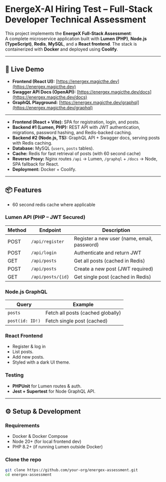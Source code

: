 # EnergeX-AI Hiring Test – Full-Stack Developer Technical Assessment 

This project implements the **EnergeX Full-Stack Assessment**:  
A complete microservice application built with **Lumen (PHP)**, **Node.js (TypeScript)**, **Redis**, **MySQL**, and a **React frontend**. The stack is containerized with **Docker** and deployed using **Coolify**.

---

## 🚀 Live Demo

- **Frontend (React UI):** [https://energex.magicthe.dev](https://energex.magicthe.dev)  
- **Swagger API Docs (OpenAPI):** [https://energex.magicthe.dev/docs](https://energex.magicthe.dev/docs)  
- **GraphQL Playground:** [https://energex.magicthe.dev/graphql](https://energex.magicthe.dev/graphql)

---

- **Frontend (React + Vite):** SPA for registration, login, and posts.  
- **Backend #1 (Lumen, PHP):** REST API with JWT authentication, migrations, password hashing, and Redis-backed caching.  
- **Backend #2 (Node.js, TS):** GraphQL API + Swagger docs, serving posts with Redis caching.  
- **Database:** MySQL (`users`, `posts` tables).  
- **Cache:** Redis for fast retrieval of posts (with 60 second cache)  
- **Reverse Proxy:** Nginx routes `/api` → Lumen, `/graphql` + `/docs` → Node, SPA fallback for React.  
- **Deployment:** Docker + Coolify.

---

## 📦 Features
- 60 second redis cache where applicable
### Lumen API (PHP – JWT Secured)
| Method | Endpoint           | Description |
|--------|-------------------|-------------|
| POST   | `/api/register`   | Register a new user (name, email, password) |
| POST   | `/api/login`      | Authenticate and return JWT |
| GET    | `/api/posts`      | Get all posts (cached in Redis) |
| POST   | `/api/posts`      | Create a new post (JWT required) |
| GET    | `/api/posts/{id}` | Get single post (cached in Redis) |

### Node.js GraphQL
| Query | Example |
|-------|---------|
| `posts` | Fetch all posts (cached globally) |
| `post(id: ID!)` | Fetch single post (cached) |

### React Frontend
- Register & log in
- List posts.  
- Add new posts.  
- Styled with a dark UI theme.

### Testing
- **PHPUnit** for Lumen routes & auth.  
- **Jest + Supertest** for Node GraphQL API.  

---

## ⚙️ Setup & Development

### Requirements
- Docker & Docker Compose
- Node 20+ (for local frontend dev)
- PHP 8.2+ (if running Lumen outside Docker)

### Clone the repo
```bash
git clone https://github.com/your-org/energex-assessment.git
cd energex-assessment

